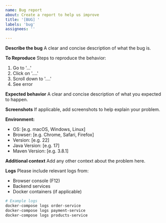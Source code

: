 ```yaml
---
name: Bug report
about: Create a report to help us improve
title: '[BUG] '
labels: 'bug'
assignees: ''

---
```


**Describe the bug**
A clear and concise description of what the bug is.

**To Reproduce**
Steps to reproduce the behavior:
1. Go to '...'
2. Click on '....'
3. Scroll down to '....'
4. See error

**Expected behavior**
A clear and concise description of what you expected to happen.

**Screenshots**
If applicable, add screenshots to help explain your problem.

**Environment:**
 - OS: [e.g. macOS, Windows, Linux]
 - Browser: [e.g. Chrome, Safari, Firefox]
 - Version: [e.g. 22]
 - Java Version: [e.g. 17]
 - Maven Version: [e.g. 3.8.1]

**Additional context**
Add any other context about the problem here.

**Logs**
Please include relevant logs from:
- Browser console (F12)
- Backend services
- Docker containers (if applicable)

```bash
# Example logs
docker-compose logs order-service
docker-compose logs payment-service
docker-compose logs products-service
``` 